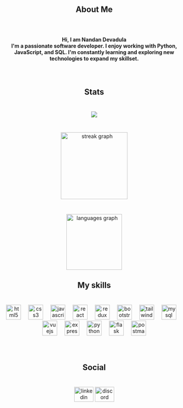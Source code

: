 <!-- '{"user":{"firstName":"Nandan","lastName":"Devadula","avatar":"https://avatars.githubusercontent.com/u/47176249?s=400&u=b878a616fb5166ee40288fd3dbd77182b2e0eb2e&v=4","titles":["Frontend developer","Web developer","React developer"],"social":{"instagram":"https://www.instagram.com/d.nandan","linkedin":"https://www.linkedin.com/in/nandan-devadula","github":"https://github.com/devadula-nandan"},"description":"Passionate frontend developer skilled in React, Redux, HTML, CSS, Bootstrap, Tailwind, JavaScript, Vue, Vuex, and Express.js. Excited to craft exceptional user experiences by seamlessly blending frontend and backend expertise while staying up to date with industry trends and best practices.","cv":"https://drive.google.com/file/d/1gtAMviM329eqGWURrzCcOWMZM2PIkAjC/view?usp=sharing","commonSkills":{"frontend":81,"backend":63,"databases":54,"cloud / servers":43},"specificSkills":{"HTML":82,"CSS":73,"Javascript":66,"React":68,"Redux":70,"Tailwind":77,"Bootstrap":84,"Vue":42,"MySql":46,"Python":63,"Express":79,"Flask":64,"Rest API":63},"experience":[{"period":["5/31/2022"],"place":"HCL Technologies","title":"Software Engineer","description":"Trained on React.js, Redux.js, Frontend technologies. *Supported on frontend applications, Application bug fixing and maintanence, *Contribution to testing with cypress and jest.","type":"professional"},{"period":["6/1/2021","5/31/2022"],"place":"Ochre Media pvt ltd","title":"UI Designer","description":"Collaboration with back end team to implement features related to UI. *Design and development of promotional sites, Micro sites, Newsletters for clients, and Hosting. *Creation of client product pages and enquiry pages, and page analytics.","type":"professional"},{"period":["6/1/2014","5/31/2018"],"place":"Gayatri Vidya Parishad","title":"Electronics & Communication Engg","description":"B.Tech Graduation, in the field of Electronics and Communications Engineering, from affliation of Andhra University","type":"academic"},{"period":["6/1/2012","5/31/2014"],"place":"Sri Gayatri Jr. College","title":"Board of Secondary Education (MPC)","description":"12th Board of Secondary Education, in the field of Mathematics, Physics, Chemistry","type":"academic"}],"contact":{"email":"devadula.nandan@gmail.com","phone":"7032328703"}}}' -->

<br clear="both">

<h2 align="center">About Me</h2>

###

<br clear="both">

<h4 align="center">Hi, I am Nandan Devadula<br>I'm a passionate software developer. I enjoy working with Python, JavaScript, and SQL. I'm constantly learning and exploring new technologies to expand my skillset.</h4>

###

<br clear="both">

<h2 align="center">Stats</h2>

###

<br clear="both">
<div align="center">
  <img src="https://komarev.com/ghpvc/?username=devadula-nandan&style=for-the-badge&color=dc143c"  />
</div>

###

<br clear="both">

<div align="center">
  <img src="https://streak-stats.demolab.com?user=devadula-nandan&locale=en&mode=daily&theme=github_dark&hide_border=false&border_radius=5&order=3" height="180" alt="streak graph"  />
</div>

###

<br clear="both">

<div align="center">
  <img src="https://github-readme-stats.vercel.app/api/top-langs?username=devadula-nandan&locale=en&hide_title=false&layout=compact&card_width=320&langs_count=5&theme=github_dark&hide_border=false&order=2" height="150" alt="languages graph"  />
</div>

###

<h2 align="center">My skills</h2>

###

<br clear="both">

<div align="center">
  <img src="https://skillicons.dev/icons?i=html" height="40" alt="html5 logo"  />
  <img width="12" />
  <img src="https://skillicons.dev/icons?i=css" height="40" alt="css3 logo"  />
  <img width="12" />
  <img src="https://skillicons.dev/icons?i=js" height="40" alt="javascript logo"  />
  <img width="12" />
  <img src="https://skillicons.dev/icons?i=react" height="40" alt="react logo"  />
  <img width="12" />
  <img src="https://skillicons.dev/icons?i=redux" height="40" alt="redux logo"  />
  <img width="12" />
  <img src="https://skillicons.dev/icons?i=bootstrap" height="40" alt="bootstrap logo"  />
  <img width="12" />
  <img src="https://skillicons.dev/icons?i=tailwind" height="40" alt="tailwindcss logo"  />
  <img width="12" />
  <img src="https://skillicons.dev/icons?i=mysql" height="40" alt="mysql logo"  />
  <img width="12" />
  <img src="https://skillicons.dev/icons?i=vue" height="40" alt="vuejs logo"  />
  <img width="12" />
  <img src="https://skillicons.dev/icons?i=express" height="40" alt="express logo"  />
  <img width="12" />
  <img src="https://skillicons.dev/icons?i=py" height="40" alt="python logo"  />
  <img width="12" />
  <img src="https://skillicons.dev/icons?i=flask" height="40" alt="flask logo"  />
  <img width="12" />
  <img src="https://skillicons.dev/icons?i=postman" height="40" alt="postman logo"  />
</div>

###

<br clear="both">

<h2 align="center">Social</h2>

###

<br clear="both">

<div align="center">
  <img src="https://raw.githubusercontent.com/maurodesouza/profile-readme-generator/master/src/assets/icons/social/linkedin/default.svg" width="52" height="40" alt="linkedin logo"  />
  <img src="https://raw.githubusercontent.com/maurodesouza/profile-readme-generator/master/src/assets/icons/social/discord/default.svg" width="52" height="40" alt="discord logo"  />
</div>

###
